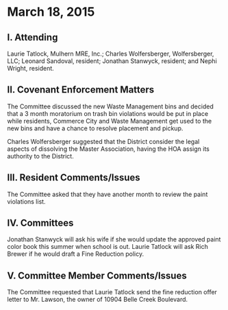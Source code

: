 # March 18, 2015

## I. Attending
Laurie Tatlock, Mulhern MRE, Inc.; Charles Wolfersberger, Wolfersberger, LLC; Leonard Sandoval, resident; Jonathan Stanwyck, resident; and Nephi Wright, resident.  

## II. Covenant Enforcement Matters
The Committee discussed the new Waste Management bins and decided that a 3 month moratorium on trash bin violations would be put in place while residents, Commerce City and Waste Management get used to the new bins and have a chance to resolve placement and pickup.

Charles Wolfersberger suggested that the District consider the legal aspects of dissolving the Master Association, having the HOA assign its authority to the District.

## III. Resident Comments/Issues
The Committee asked that they have another month to review the paint violations list.  

## IV. Committees
Jonathan Stanwyck will ask his wife if she would update the approved paint color book this summer when school is out.  Laurie Tatlock will ask Rich Brewer if he would draft a Fine Reduction policy.

## V. Committee Member Comments/Issues
The Committee requested that Laurie Tatlock send the fine reduction offer letter to Mr. Lawson, the owner of 10904 Belle Creek Boulevard.
